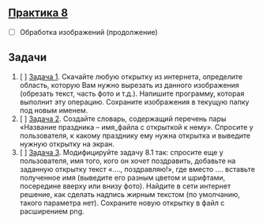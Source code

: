 ## [Практика 8](practice_8)
- [ ] Обработка изображений (продолжение)

## Задачи
1. [ ] [Задача 1](task1.py). Скачайте любую открытку из интернета, определите область, которую Вам нужно вырезать из данного изображения (обрезать текст, часть фото и т.д.). Напишите программу, которая выполнит эту операцию. Сохраните изображения в текущую папку под новым именем. 
2. [ ] [Задача 2](task2.py). Создайте словарь, содержащий перечень пары «Название праздника – имя_файла с открыткой к нему». Спросите у пользователя, к какому празднику ему нужна открытка и выведите нужную открытку на экран. 
3. [ ] [Задача 3](task3.py). Модифицируйте задачу 8.1 так: спросите еще у пользователя, имя того, кого он хочет поздравить, добавьте на заданную открытку текст «…., поздравляю!», где вместо …. вставьте полученное имя  (выведите его разным цветом и шрифтами, посередине вверху или внизу фото). Найдите в сети интернет решение, как сделать надпись жирным текстом (по умолчанию, такого параметра нет). Сохраните новую открытку в файл с расширением png. 
